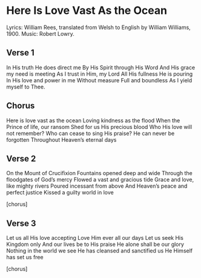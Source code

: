 # Here Is Love Vast As the Ocean

Lyrics: William Rees, translated from Welsh to English by William Williams, 1900.
Music: Robert Lowry.

## Verse 1

In His truth He does direct me
By His Spirit through His Word
And His grace my need is meeting
As I trust in Him, my Lord
All His fullness He is pouring
In His love and power in me
Without measure
Full and boundless
As I yield myself to Thee.

## Chorus

Here is love vast as the ocean
Loving kindness as the flood
When the Prince of life, our ransom
Shed for us His precious blood
Who His love will not remember?
Who can cease to sing His praise?
He can never be forgotten
Throughout Heaven’s eternal days

## Verse 2

On the Mount of Crucifixion
Fountains opened deep and wide
Through the floodgates of God’s mercy
Flowed a vast and gracious tide
Grace and love, like mighty rivers
Poured incessant from above
And Heaven’s peace and perfect justice
Kissed a guilty world in love

[chorus]

## Verse 3

Let us all His love accepting
Love Him ever all our days
Let us seek His Kingdom only
And our lives be to His praise
He alone shall be our glory
Nothing in the world we see
He has cleansed and sanctified us
He Himself has set us free

[chorus]